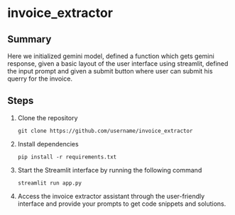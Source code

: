 # invoice_extractor

## Summary

Here we initialized gemini model, defined a function which gets gemini response, given a basic layout of the user interface using streamlit, defined the input prompt and given a submit button where user can submit his querry for the invoice.

## Steps

1. Clone the repository

    ```shell
    git clone https://github.com/username/invoice_extractor
    ```

2. Install dependencies

    ```shell
    pip install -r requirements.txt
    ```

3. Start the Streamlit interface by running the following command

    ```shell
    streamlit run app.py
    ```

4. Access the invoice extractor assistant through the user-friendly interface and provide your prompts to get code snippets and solutions.
